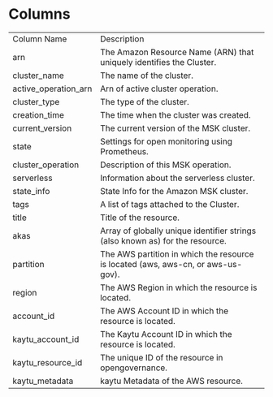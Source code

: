 # Columns  

<table>
	<tr><td>Column Name</td><td>Description</td></tr>
	<tr><td>arn</td><td>The Amazon Resource Name (ARN) that uniquely identifies the Cluster.</td></tr>
	<tr><td>cluster_name</td><td>The name of the cluster.</td></tr>
	<tr><td>active_operation_arn</td><td>Arn of active cluster operation.</td></tr>
	<tr><td>cluster_type</td><td>The type of the cluster.</td></tr>
	<tr><td>creation_time</td><td>The time when the cluster was created.</td></tr>
	<tr><td>current_version</td><td>The current version of the MSK cluster.</td></tr>
	<tr><td>state</td><td>Settings for open monitoring using Prometheus.</td></tr>
	<tr><td>cluster_operation</td><td>Description of this MSK operation.</td></tr>
	<tr><td>serverless</td><td>Information about the serverless cluster.</td></tr>
	<tr><td>state_info</td><td>State Info for the Amazon MSK cluster.</td></tr>
	<tr><td>tags</td><td>A list of tags attached to the Cluster.</td></tr>
	<tr><td>title</td><td>Title of the resource.</td></tr>
	<tr><td>akas</td><td>Array of globally unique identifier strings (also known as) for the resource.</td></tr>
	<tr><td>partition</td><td>The AWS partition in which the resource is located (aws, aws-cn, or aws-us-gov).</td></tr>
	<tr><td>region</td><td>The AWS Region in which the resource is located.</td></tr>
	<tr><td>account_id</td><td>The AWS Account ID in which the resource is located.</td></tr>
	<tr><td>kaytu_account_id</td><td>The Kaytu Account ID in which the resource is located.</td></tr>
	<tr><td>kaytu_resource_id</td><td>The unique ID of the resource in opengovernance.</td></tr>
	<tr><td>kaytu_metadata</td><td>kaytu Metadata of the AWS resource.</td></tr>
</table>